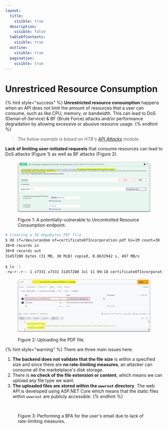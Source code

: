 ```yaml
---
layout:
  title:
    visible: true
  description:
    visible: false
  tableOfContents:
    visible: true
  outline:
    visible: true
  pagination:
    visible: true
---
```


# Unrestriced Resource Consumption

{% hint style="success" %}
**Unrestricted resource consumption** happens when an API does not limit the amount of resources that a user can consume, such as like CPU, memory, or bandwidth. This can lead to DoS (Denial-of-Service) & BF (Brute Force) attacks and/or performance degradation by allowing excessive or abusive resource usage.
{% endhint %}

> _The below example is based on HTB's_ [_API Attacks_](https://academy.hackthebox.com/course/preview/api-attacks) _module._

**Lack of limiting user-initiated requests** that consume resources can lead to DoS attacks (Figure 1) as well as BF attacks (Figure 2).

<figure><img src="../../../.gitbook/assets/unrestricted_resource_consumption_1.png" alt=""><figcaption><p>Figure 1: A potentlally-vulnerable to Uncontrolled Resource Consumption endpoint.</p></figcaption></figure>

```bash
# Creating a 30 megabytes PDF file
$ dd if=/dev/urandom of=certificateOfIncorporation.pdf bs=1M count=30
30+0 records in
30+0 records out
31457280 bytes (31 MB, 30 MiB) copied, 0.0632942 s, 497 MB/s

$ ls -l
-rw-r--r-- 1 x7331 x7331 31457280 Jul 11 09:18 certificateOfIncorporation.pdf
```

<figure><img src="../../../.gitbook/assets/unrestricted_resource_consumption_2.png" alt=""><figcaption><p>Figure 2: Uploading the PDF file.</p></figcaption></figure>

{% hint style="warning" %}
There are  three main issues here:

1. **The backend does not validate that the file size** is within a specified size and since there are **no rate-limiting measures**, an attacker can consume all the marketplace's disk storage.
2. There is **no check of the file extension or content**, which means we can uploiad any file type we want.
3. **The uploaded files are stored within the `wwwroot` directory**. The web API is developed using ASP.NET Core which means that the static files within `wwwroot` are publicly accessible.
{% endhint %}

<figure><img src="../../../.gitbook/assets/unrestricted_resource_consumption_3.png" alt=""><figcaption><p>Figure 3: Performing a BFA for the user's email due to lack of rate-limiting measures.</p></figcaption></figure>
